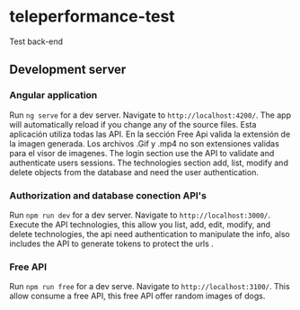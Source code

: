 # teleperformance-test
Test back-end

## Development server

### Angular application
Run `ng serve` for a dev server. Navigate to `http://localhost:4200/`. The app will automatically reload if you change any of the source files. Esta aplicación utiliza todas las API. En la sección Free Api valida la extensión de la imagen generada. Los archivos .Gif y .mp4 no son extensiones validas para el visor de imagenes. The login section use the API to validate and authenticate users sessions. The technologies section add, list, modify and delete objects from the database and need the user authentication.
### Authorization and database conection API's
Run `npm run dev` for a dev server. Navigate to `http://localhost:3000/`. Execute the API technologies, this allow you list, add, edit, modify, and delete technologies, the api need authentication to manipulate the info, also includes the API to generate tokens to protect the urls . 
### Free API
Run `npm run free` for a dev serve. Navigate to `http://localhost:3100/`. This allow consume a free API, this free API offer random images of dogs.
